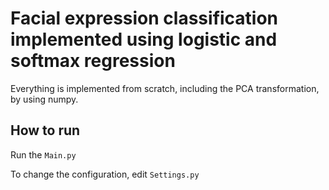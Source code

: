 # Facial expression classification implemented using logistic and softmax regression
Everything is implemented from scratch, including the PCA transformation, by using numpy.

## How to run
Run the `Main.py`

To change the configuration, edit `Settings.py`

